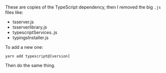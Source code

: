 These are copies of the TypeScript dependency, then I removed the big `.js` files like:

- tsserver.js
- tsserverlibrary.js
- typescriptServices..js
- typingsInstaller.js

To add a new one:

`yarn add typescript@[version]`

Then do the same thing.
